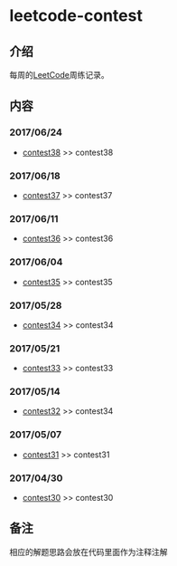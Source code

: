 # leetcode-contest

## **介绍**
每周的[LeetCode](https://leetcode.com/)周练记录。

## **内容**
### **2017/06/24**
- [contest38](https://leetcode.com/contest/leetcode-weekly-contest-38) >> contest38

### **2017/06/18**
- [contest37](https://leetcode.com/contest/leetcode-weekly-contest-37) >> contest37

### **2017/06/11**
- [contest36](https://leetcode.com/contest/leetcode-weekly-contest-36) >> contest36

### **2017/06/04**
- [contest35](https://leetcode.com/contest/leetcode-weekly-contest-35) >> contest35

### **2017/05/28**
- [contest34](https://leetcode.com/contest/leetcode-weekly-contest-34) >> contest34

### **2017/05/21**
- [contest33](https://leetcode.com/contest/leetcode-weekly-contest-33) >> contest33

### **2017/05/14**
- [contest32](https://leetcode.com/contest/leetcode-weekly-contest-32) >> contest34

### **2017/05/07**
- [contest31](https://leetcode.com/contest/leetcode-weekly-contest-31) >> contest31

### **2017/04/30**
- [contest30](https://leetcode.com/contest/leetcode-weekly-contest-30) >> contest30

## **备注**
相应的解题思路会放在代码里面作为注释注解
